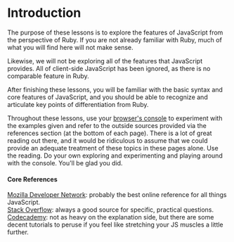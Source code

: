 # Introduction

The purpose of these lessons is to explore the features of JavaScript from the perspective of Ruby.  If you are not already familiar with Ruby, much of what you will find here will not make sense.

Likewise, we will not be exploring all of the features that JavaScript provides.  All of client-side JavaScript has been ignored, as there is no comparable feature in Ruby.

After finishing these lessons, you will be familiar with the basic syntax and core features of JavaScript, and you should be able to recognize and articulate key points of differentiation from Ruby.

Throughout these lessons, use your [browser's console](http://webmasters.stackexchange.com/questions/8525/how-to-open-the-javascript-console-in-different-browsers) to experiment with the examples given and refer to the outside sources provided via the references section (at the bottom of each page).  There is a lot of great reading out there, and it would be ridiculous to assume that we could provide an adequate treatment of these topics in these pages alone.  Use the reading.  Do your own exploring and experimenting and playing around with the console.  You'll be glad you did.

#### Core References

[Mozilla Developer Network](https://developer.mozilla.org/en/JavaScript/): probably the best online reference for all things JavaScript. <br>
[Stack Overflow](http://stackoverflow.com/questions/tagged/javascript): always a good source for specific, practical questions. <br>
[Codecademy](http://www.codecademy.com/): not as heavy on the explanation side, but there are some decent tutorials to peruse if you feel like stretching your JS muscles a little further.
